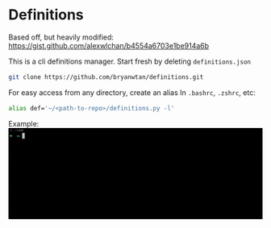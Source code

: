 # Definitions

Based off, but heavily modified: https://gist.github.com/alexwlchan/b4554a6703e1be914a6b

This is a cli definitions manager. Start fresh by deleting `definitions.json`

```bash
git clone https://github.com/bryanwtan/definitions.git
```

For easy access from any directory, create an alias In `.bashrc`, `.zshrc`, etc:

```bash
alias def='~/<path-to-repo>/definitions.py -l'
```

Example:
![add definition example](./def_example.gif)
